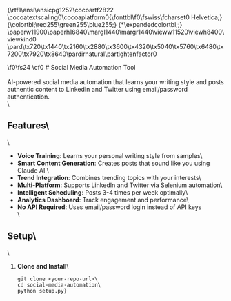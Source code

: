 {\rtf1\ansi\ansicpg1252\cocoartf2822
\cocoatextscaling0\cocoaplatform0{\fonttbl\f0\fswiss\fcharset0 Helvetica;}
{\colortbl;\red255\green255\blue255;}
{\*\expandedcolortbl;;}
\paperw11900\paperh16840\margl1440\margr1440\vieww11520\viewh8400\viewkind0
\pard\tx720\tx1440\tx2160\tx2880\tx3600\tx4320\tx5040\tx5760\tx6480\tx7200\tx7920\tx8640\pardirnatural\partightenfactor0

\f0\fs24 \cf0 # Social Media Automation Tool\
\
AI-powered social media automation that learns your writing style and posts authentic content to LinkedIn and Twitter using email/password authentication.\
\
## Features\
\
- **Voice Training**: Learns your personal writing style from samples\
- **Smart Content Generation**: Creates posts that sound like you using Claude AI  \
- **Trend Integration**: Combines trending topics with your interests\
- **Multi-Platform**: Supports LinkedIn and Twitter via Selenium automation\
- **Intelligent Scheduling**: Posts 3-4 times per week optimally\
- **Analytics Dashboard**: Track engagement and performance\
- **No API Required**: Uses email/password login instead of API keys\
\
## Setup\
\
1. **Clone and Install**\
   ```bash\
   git clone <your-repo-url>\
   cd social-media-automation\
   python setup.py}